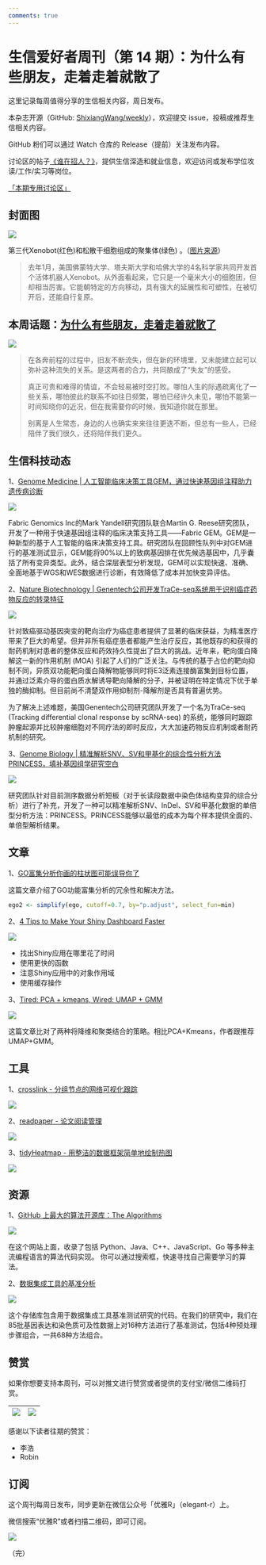 ```yaml
---
comments: true
---
```


# 生信爱好者周刊（第 14 期）：为什么有些朋友，走着走着就散了

这里记录每周值得分享的生信相关内容，周日发布。

本杂志开源（GitHub: [ShixiangWang/weekly](https://github.com/ShixiangWang/weekly)），欢迎提交 issue，投稿或推荐生信相关内容。

GitHub 粉们可以通过 Watch 仓库的 Release（提前）关注发布内容。

讨论区的帖子[《谁在招人？》](https://github.com/ShixiangWang/weekly/issues/2)，提供生信深造和就业信息，欢迎访问或发布学位攻读/工作/实习等岗位。

[「本期专用讨论区」](https://github.com/ShixiangWang/weekly/issues/374)

## 封面图

![](https://gitee.com/ShixiangWang/ImageCollection/raw/master/2021-12-26/1640522450525-image.png)


第三代Xenobot(红色)和松散干细胞组成的聚集体(绿色) 。（[图片来源](https://mp.weixin.qq.com/s/ofgiKEyVSZ965hswKT1rtA)）

> 去年1月，美国佛蒙特大学、塔夫斯大学和哈佛大学的4名科学家共同开发首个活体机器人Xenobot。从外面看起来，它只是一个毫米大小的细胞团，但却相当厉害。它能朝特定的方向移动，具有强大的延展性和可塑性，在被切开后，还能自行复原。


## 本周话题：[为什么有些朋友，走着走着就散了](https://mp.weixin.qq.com/s/Q-EVrYONuj3iypiOb4qw1g)


![](https://gitee.com/ShixiangWang/ImageCollection/raw/master/2021-12-26/1640522370962-image.png)

>在各奔前程的过程中，旧友不断流失，但在新的环境里，又未能建立起可以弥补这种流失的关系。是这两者的合力，共同酿成了“失友”的感受。
>
>真正可贵和难得的情谊，不会轻易被时空打败。哪怕人生的际遇疏离化了一些关系，哪怕彼此的联系不如往日频繁，哪怕已经许久未见，哪怕不能第一时间知晓你的近况，但在我需要你的时候，我知道你就在那里。
>
>别离是人生常态，身边的人也确实来来往往更迭不断，但总有一些人，已经陪伴了我们很久，还将陪伴我们更久。


## 生信科技动态

1、[Genome Medicine | 人工智能临床决策工具GEM，通过快速基因组注释助力遗传病诊断](https://mp.weixin.qq.com/s/qSqpEpRqQOK1XcduuMYAEw)


![](https://gitee.com/ShixiangWang/ImageCollection/raw/master/2021-12-26/1640521870171-image.png)

Fabric Genomics Inc的Mark Yandell研究团队联合Martin G. Reese研究团队，开发了一种用于快速基因组注释的临床决策支持工具——Fabric GEM。GEM是一种新型的基于人工智能的临床决策支持工具。研究团队在回顾性队列中对GEM进行的基准测试显示，GEM能将90%以上的致病基因排在优先候选基因中，几乎囊括了所有变异类型。此外，结合深层表型分析发现，GEM可以实现快速、准确、全面地基于WGS和WES数据进行诊断，有效降低了成本并加快变异评估。 

2、[Nature Biotechnology | Genentech公司开发TraCe-seq系统用于识别癌症药物反应的转录特征](https://mp.weixin.qq.com/s/OUMbfVLvblQOE30rt0SdVw)


![](https://gitee.com/ShixiangWang/ImageCollection/raw/master/2021-12-26/1640521992172-image.png)

针对致癌驱动基因突变的靶向治疗为癌症患者提供了显著的临床获益，为精准医疗带来了巨大的希望。但并非所有癌症患者都能产生治疗反应，其他既存的和获得的耐药机制对患者的整体反应和药效持久性提出了巨大的挑战。近年来，靶向蛋白降解这一新的作用机制 (MOA) 引起了人们的广泛关注。与传统的基于占位的靶向抑制不同，异质双功能靶向蛋白降解物能够同时将E3泛素连接酶富集到目标位置，并通过泛素介导的蛋白质水解诱导靶向降解的分子，并被证明在特定情况下优于单独的酶抑制。但目前尚不清楚双作用抑制剂-降解剂是否具有普遍优势。 

为了解决上述难题，美国Genentech公司研究团队开发了一个名为TraCe-seq (Tracking differential clonal response by scRNA-seq) 的系统，能够同时跟踪肿瘤起源并比较肿瘤细胞对不同疗法的即时反应，大大加速药物反应机制或者耐药机制的研究。

3、[Genome Biology | 精准解析SNV、SV和甲基化的综合性分析方法PRINCESS，填补基因组学研究空白](https://github.com/ShixiangWang/weekly/issues/173)


![](https://gitee.com/ShixiangWang/ImageCollection/raw/master/2021-12-26/1640522190392-image.png)

研究团队针对目前测序数据分析短板（对于长读段数据中染色体结构变异的综合分析）进行了补充，开发了一种可以精准解析SNV、InDel、SV和甲基化数据的单倍型分析方法：PRINCESS。PRINCESS能够以最低的成本为每个样本提供全面的、单倍型解析结果。


## 文章

1、[GO富集分析你画的柱状图可能误导你了](https://mp.weixin.qq.com/s/6sHM3caX2gGGfLlBaLrmAQ)

这篇文章介绍了GO功能富集分析的冗余性和解决方法。

```r
ego2 <- simplify(ego, cutoff=0.7, by="p.adjust", select_fun=min)
```

2、[4 Tips to Make Your Shiny Dashboard Faster](https://www.rstudio.com/blog/4-tips-to-make-your-shiny-dashboard-faster/)

![](https://gitee.com/ShixiangWang/ImageCollection/raw/master/2021-12-26/1640521359944-image.png)

- 找出Shiny应用在哪里花了时间
- 使用更快的函数
- 注意Shiny应用中的对象作用域
- 使用缓存操作

3、[Tired: PCA + kmeans, Wired: UMAP + GMM](https://www.rstudio.com/blog/4-tips-to-make-your-shiny-dashboard-faster/)


![](https://gitee.com/ShixiangWang/ImageCollection/raw/master/2021-12-26/1640521681625-image.png)

这篇文章比对了两种将降维和聚类结合的策略。相比PCA+Kmeans，作者跟推荐UMAP+GMM。

## 工具

1、[crosslink - 分组节点的网络可视化跟踪](https://github.com/zzwch/crosslink)


![](https://gitee.com/ShixiangWang/ImageCollection/raw/master/2021-12-26/1640522698055-image.png)

2、[readpaper - 论文阅读管理](https://mp.weixin.qq.com/s/xc5rTytLwEWXoW5pnBxIdA)


![](https://gitee.com/ShixiangWang/ImageCollection/raw/master/2021-12-26/1640522769577-image.png)

3、[tidyHeatmap - 用整洁的数据框架简单地绘制热图](https://github.com/stemangiola/tidyHeatmap)


![](https://gitee.com/ShixiangWang/ImageCollection/raw/master/2021-12-26/1640522845626-image.png)


## 资源

1、[GitHub 上最大的算法开源库：The Algorithms](https://the-algorithms.com/zh_Hans)


![](https://gitee.com/ShixiangWang/ImageCollection/raw/master/2021-12-26/1640521004771-image.png)

在这个网站上面，收录了包括 Python、Java、C++、JavaScript、Go 等多种主流编程语言的算法代码实现。
你可以通过搜索框，快速寻找自己需要学习的算法。

2、[数据集成工具的基准分析](https://github.com/theislab/scib)


![](https://gitee.com/ShixiangWang/ImageCollection/raw/master/2021-12-26/1640521183422-image.png)


这个存储库包含用于数据集成工具基准测试研究的代码。在我们的研究中，我们在85批基因表达和染色质可及性数据上对16种方法进行了基准测试，包括4种预处理步骤组合，一共68种方法组合。


## 赞赏

如果你想要支持本周刊，可以对推文进行赞赏或者提供的支付宝/微信二维码打赏。

| ![](https://gitee.com/ShixiangWang/ImageCollection/raw/master/png/202109171440597.jpg) | ![](https://gitee.com/ShixiangWang/ImageCollection/raw/master/png/202109171440452.jpg) |
| ------------------------------------------------------------ | ------------------------------------------------------------ |

感谢以下读者往期的赞赏：

- 李浩
- Robin

## 订阅

这个周刊每周日发布，同步更新在微信公众号「优雅R」（elegant-r）上。

微信搜索“优雅R”或者扫描二维码，即可订阅。

![](https://gitee.com/ShixiangWang/ImageCollection/raw/master/png/202109101438292.jpg)

（完）

